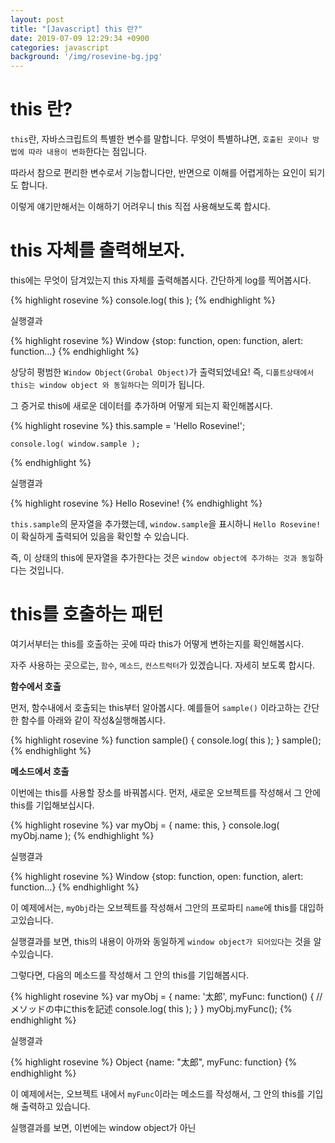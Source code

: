 ```yaml
---
layout: post
title: "[Javascript] this 란?"
date: 2019-07-09 12:29:34 +0900
categories: javascript
background: '/img/rosevine-bg.jpg'
---
```


# this 란?

`this`란, 자바스크립트의 특별한 변수를 말합니다.
무엇이 특별하냐면, `호출된 곳이나 방법에 따라 내용이 변화`한다는 점입니다.

따라서 참으로 편리한 변수로서 기능합니다만, 반면으로 이해를 어렵게하는 요인이 되기도 합니다.

이렇게 얘기만해서는 이해하기 어려우니 this 직접 사용해보도록 합시다.

# this 자체를 출력해보자.

this에는 무엇이 담겨있는지 this 자체를 출력해봅시다.
간단하게 log를 찍어봅시다.

{% highlight rosevine %}
    console.log( this );
{% endhighlight %}

실행결과

{% highlight rosevine %}
    Window {stop: function, open: function, alert: function…}
{% endhighlight %}

상당히 평범한 `Window Object(Grobal Object)`가 출력되었네요!
즉, `디폴트상태에서 this는 window object 와 동일하다`는 의미가 됩니다.

그 증거로 this에 새로운 데이터를 추가하며 어떻게 되는지 확인해봅시다.

{% highlight rosevine %}
    this.sample = 'Hello Rosevine!';
 
    console.log( window.sample );
{% endhighlight %}

실행결과

{% highlight rosevine %}
    Hello Rosevine!
{% endhighlight %}


`this.sample`의 문자열을 추가했는데, `window.sample`을 표시하니 `Hello Rosevine!`이 확실하게 출력되어 있음을 확인할 수 있습니다.

즉, 이 상태의 this에 문자열을 추가한다는 것은 `window object에 추가하는 것과 동일`하다는 것입니다.


# this를 호출하는 패턴

여기서부터는 this를 호출하는 곳에 따라 this가 어떻게 변하는지를 확인해봅시다.

자주 사용하는 곳으로는, `함수`, `메소드`, `컨스트럭터`가 있겠습니다.
자세히 보도록 합시다.


**함수에서 호출**

먼저, 함수내에서 호출되는 this부터 알아봅시다.
예를들어 `sample()` 이라고하는 간단한 함수를 아래와 같이 작성&실행해봅시다.

{% highlight rosevine %}
    function sample() {
    console.log( this );
}
    sample();
{% endhighlight %}


**메소드에서 호출**

이번에는 this를 사용할 장소를 바꿔봅시다.
먼저, 새로운 오브젝트를 작성해서 그 안에 this를 기입해보십시다.

{% highlight rosevine %}
var myObj = {
    name: this,
}
console.log( myObj.name );
{% endhighlight %}

실행결과

{% highlight rosevine %}
Window {stop: function, open: function, alert: function…}
{% endhighlight %}

이 예제에서는, `myObj`라는 오브젝트를 작성해서 그안의 프로파티 `name`에 this를 대입하고있습니다.

실행결과를 보면, this의 내용이 아까와 동일하게 `window object가 되어있다`는 것을 알수있습니다.

그렇다면, 다음의 메소드를 작성해서 그 안의 this를 기입해봅시다.

{% highlight rosevine %}
var myObj = {
    name: '太郎',
    myFunc: function() {
        //メソッドの中にthisを記述 
        console.log( this );
    }
}
myObj.myFunc();
{% endhighlight %}

실행결과

{% highlight rosevine %}
Object {name: "太郎", myFunc: function}
{% endhighlight %}

이 예제에서는, 오브젝트 내에서 `myFunc`이라는 메소드를 작성해서, 그 안의 this를 기입해 출력하고 있습니다.

실행결과를 보면, 이번에는 window object가 아닌 
